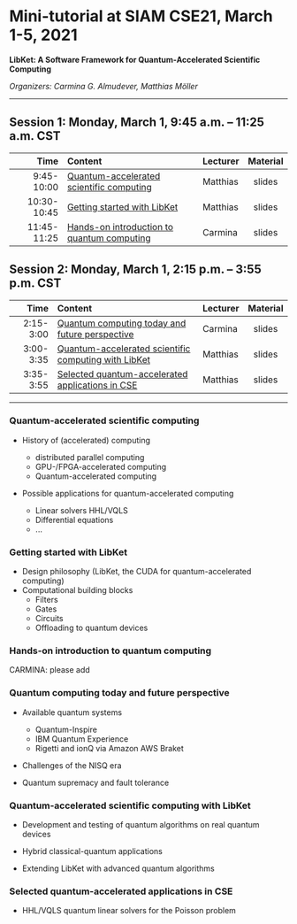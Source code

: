# Mini-tutorial at SIAM CSE21, March 1-5, 2021

**LibKet: A Software Framework for Quantum-Accelerated Scientific Computing**

*Organizers: Carmina G. Almudever, Matthias Möller*

---

## Session 1: Monday, March 1, 9:45 a.m. – 11:25 a.m. CST

| Time        | Content                                                                                   | Lecturer | Material |
| ----------: | :---------------------------------------------------------------------------------------- | :------- | :------: |
|  9:45-10:00 | [Quantum-accelerated scientific computing](#quantum-accelerated-scientific-computing)     | Matthias | slides   |
| 10:30-10:45 | [Getting started with LibKet](#getting-started-with-libket)                               | Matthias | slides   |
| 11:45-11:25 | [Hands-on introduction to quantum computing](#hands-on-introduction-to-quantum-computing) | Carmina  | slides   |

## Session 2: Monday, March 1, 2:15 p.m. – 3:55 p.m. CST 

| Time        | Content                                                                                                       | Lecturer | Material |
| ----------: | :------------------------------------------------------------------------------------------------------------ | :------- | :------: |
|  2:15-3:00  | [Quantum computing today and future perspective](#quantum-computing-today-and-future-perspective)             | Carmina  | slides   |
|  3:00-3:35  | [Quantum-accelerated scientific computing with LibKet](#quantum-accelerated-scientific-computing-with-libket) | Matthias | slides   |
|  3:35-3:55  | [Selected quantum-accelerated applications in CSE](#selected-quantum-accelerated-applications-in-cse)         | Matthias | slides   |

---

### Quantum-accelerated scientific computing

* History of (accelerated) computing
  * distributed parallel computing
  * GPU-/FPGA-accelerated computing
  * Quantum-accelerated computing
  
* Possible applications for quantum-accelerated computing
  * Linear solvers HHL/VQLS
  * Differential equations
  * ...

### Getting started with LibKet

* Design philosophy (LibKet, the CUDA for quantum-accelerated computing)
* Computational building blocks
  * Filters
  * Gates
  * Circuits
  * Offloading to quantum devices

### Hands-on introduction to quantum computing

CARMINA: please add

### Quantum computing today and future perspective

* Available quantum systems
  * Quantum-Inspire
  * IBM Quantum Experience
  * Rigetti and ionQ via Amazon AWS Braket

* Challenges of the NISQ era

* Quantum supremacy and fault tolerance

### Quantum-accelerated scientific computing with LibKet

* Development and testing of quantum algorithms on real quantum devices

* Hybrid classical-quantum applications

* Extending LibKet with advanced quantum algorithms

### Selected quantum-accelerated applications in CSE

* HHL/VQLS quantum linear solvers for the Poisson problem
